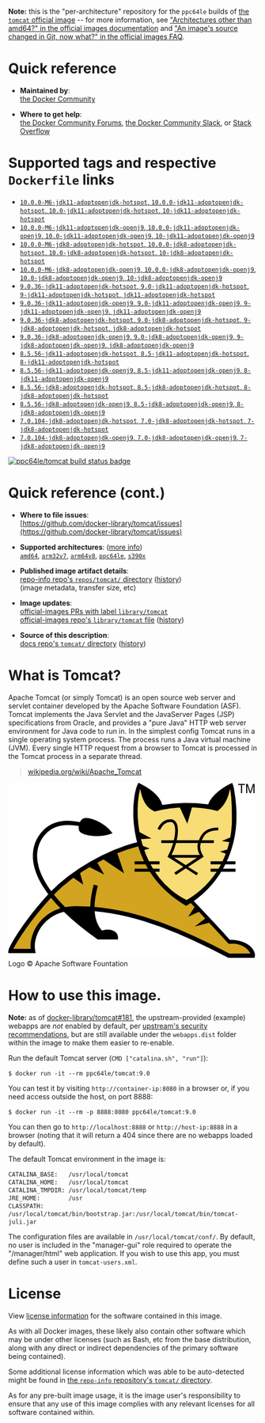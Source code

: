 <!--

********************************************************************************

WARNING:

    DO NOT EDIT "tomcat/README.md"

    IT IS AUTO-GENERATED

    (from the other files in "tomcat/" combined with a set of templates)

********************************************************************************

-->

**Note:** this is the "per-architecture" repository for the `ppc64le` builds of [the `tomcat` official image](https://hub.docker.com/_/tomcat) -- for more information, see ["Architectures other than amd64?" in the official images documentation](https://github.com/docker-library/official-images#architectures-other-than-amd64) and ["An image's source changed in Git, now what?" in the official images FAQ](https://github.com/docker-library/faq#an-images-source-changed-in-git-now-what).

# Quick reference

-	**Maintained by**:  
	[the Docker Community](https://github.com/docker-library/tomcat)

-	**Where to get help**:  
	[the Docker Community Forums](https://forums.docker.com/), [the Docker Community Slack](http://dockr.ly/slack), or [Stack Overflow](https://stackoverflow.com/search?tab=newest&q=docker)

# Supported tags and respective `Dockerfile` links

-	[`10.0.0-M6-jdk11-adoptopenjdk-hotspot`, `10.0.0-jdk11-adoptopenjdk-hotspot`, `10.0-jdk11-adoptopenjdk-hotspot`, `10-jdk11-adoptopenjdk-hotspot`](https://github.com/docker-library/tomcat/blob/da50a652f7be08ed67a5620c43fe310d4289fc91/10.0/jdk11/adoptopenjdk-hotspot/Dockerfile)
-	[`10.0.0-M6-jdk11-adoptopenjdk-openj9`, `10.0.0-jdk11-adoptopenjdk-openj9`, `10.0-jdk11-adoptopenjdk-openj9`, `10-jdk11-adoptopenjdk-openj9`](https://github.com/docker-library/tomcat/blob/da50a652f7be08ed67a5620c43fe310d4289fc91/10.0/jdk11/adoptopenjdk-openj9/Dockerfile)
-	[`10.0.0-M6-jdk8-adoptopenjdk-hotspot`, `10.0.0-jdk8-adoptopenjdk-hotspot`, `10.0-jdk8-adoptopenjdk-hotspot`, `10-jdk8-adoptopenjdk-hotspot`](https://github.com/docker-library/tomcat/blob/da50a652f7be08ed67a5620c43fe310d4289fc91/10.0/jdk8/adoptopenjdk-hotspot/Dockerfile)
-	[`10.0.0-M6-jdk8-adoptopenjdk-openj9`, `10.0.0-jdk8-adoptopenjdk-openj9`, `10.0-jdk8-adoptopenjdk-openj9`, `10-jdk8-adoptopenjdk-openj9`](https://github.com/docker-library/tomcat/blob/da50a652f7be08ed67a5620c43fe310d4289fc91/10.0/jdk8/adoptopenjdk-openj9/Dockerfile)
-	[`9.0.36-jdk11-adoptopenjdk-hotspot`, `9.0-jdk11-adoptopenjdk-hotspot`, `9-jdk11-adoptopenjdk-hotspot`, `jdk11-adoptopenjdk-hotspot`](https://github.com/docker-library/tomcat/blob/a31bd73be2dafa9429c0ff582bcc6fe94c308992/9.0/jdk11/adoptopenjdk-hotspot/Dockerfile)
-	[`9.0.36-jdk11-adoptopenjdk-openj9`, `9.0-jdk11-adoptopenjdk-openj9`, `9-jdk11-adoptopenjdk-openj9`, `jdk11-adoptopenjdk-openj9`](https://github.com/docker-library/tomcat/blob/a31bd73be2dafa9429c0ff582bcc6fe94c308992/9.0/jdk11/adoptopenjdk-openj9/Dockerfile)
-	[`9.0.36-jdk8-adoptopenjdk-hotspot`, `9.0-jdk8-adoptopenjdk-hotspot`, `9-jdk8-adoptopenjdk-hotspot`, `jdk8-adoptopenjdk-hotspot`](https://github.com/docker-library/tomcat/blob/a31bd73be2dafa9429c0ff582bcc6fe94c308992/9.0/jdk8/adoptopenjdk-hotspot/Dockerfile)
-	[`9.0.36-jdk8-adoptopenjdk-openj9`, `9.0-jdk8-adoptopenjdk-openj9`, `9-jdk8-adoptopenjdk-openj9`, `jdk8-adoptopenjdk-openj9`](https://github.com/docker-library/tomcat/blob/a31bd73be2dafa9429c0ff582bcc6fe94c308992/9.0/jdk8/adoptopenjdk-openj9/Dockerfile)
-	[`8.5.56-jdk11-adoptopenjdk-hotspot`, `8.5-jdk11-adoptopenjdk-hotspot`, `8-jdk11-adoptopenjdk-hotspot`](https://github.com/docker-library/tomcat/blob/943fdc7506700225a3b7738e91352f636f170250/8.5/jdk11/adoptopenjdk-hotspot/Dockerfile)
-	[`8.5.56-jdk11-adoptopenjdk-openj9`, `8.5-jdk11-adoptopenjdk-openj9`, `8-jdk11-adoptopenjdk-openj9`](https://github.com/docker-library/tomcat/blob/943fdc7506700225a3b7738e91352f636f170250/8.5/jdk11/adoptopenjdk-openj9/Dockerfile)
-	[`8.5.56-jdk8-adoptopenjdk-hotspot`, `8.5-jdk8-adoptopenjdk-hotspot`, `8-jdk8-adoptopenjdk-hotspot`](https://github.com/docker-library/tomcat/blob/943fdc7506700225a3b7738e91352f636f170250/8.5/jdk8/adoptopenjdk-hotspot/Dockerfile)
-	[`8.5.56-jdk8-adoptopenjdk-openj9`, `8.5-jdk8-adoptopenjdk-openj9`, `8-jdk8-adoptopenjdk-openj9`](https://github.com/docker-library/tomcat/blob/943fdc7506700225a3b7738e91352f636f170250/8.5/jdk8/adoptopenjdk-openj9/Dockerfile)
-	[`7.0.104-jdk8-adoptopenjdk-hotspot`, `7.0-jdk8-adoptopenjdk-hotspot`, `7-jdk8-adoptopenjdk-hotspot`](https://github.com/docker-library/tomcat/blob/2dd8c13d1a3fdfe27e8fb246c667cad1c9bb1819/7/jdk8/adoptopenjdk-hotspot/Dockerfile)
-	[`7.0.104-jdk8-adoptopenjdk-openj9`, `7.0-jdk8-adoptopenjdk-openj9`, `7-jdk8-adoptopenjdk-openj9`](https://github.com/docker-library/tomcat/blob/2dd8c13d1a3fdfe27e8fb246c667cad1c9bb1819/7/jdk8/adoptopenjdk-openj9/Dockerfile)

[![ppc64le/tomcat build status badge](https://img.shields.io/jenkins/s/https/doi-janky.infosiftr.net/job/multiarch/job/ppc64le/job/tomcat.svg?label=ppc64le/tomcat%20%20build%20job)](https://doi-janky.infosiftr.net/job/multiarch/job/ppc64le/job/tomcat/)

# Quick reference (cont.)

-	**Where to file issues**:  
	[https://github.com/docker-library/tomcat/issues](https://github.com/docker-library/tomcat/issues)

-	**Supported architectures**: ([more info](https://github.com/docker-library/official-images#architectures-other-than-amd64))  
	[`amd64`](https://hub.docker.com/r/amd64/tomcat/), [`arm32v7`](https://hub.docker.com/r/arm32v7/tomcat/), [`arm64v8`](https://hub.docker.com/r/arm64v8/tomcat/), [`ppc64le`](https://hub.docker.com/r/ppc64le/tomcat/), [`s390x`](https://hub.docker.com/r/s390x/tomcat/)

-	**Published image artifact details**:  
	[repo-info repo's `repos/tomcat/` directory](https://github.com/docker-library/repo-info/blob/master/repos/tomcat) ([history](https://github.com/docker-library/repo-info/commits/master/repos/tomcat))  
	(image metadata, transfer size, etc)

-	**Image updates**:  
	[official-images PRs with label `library/tomcat`](https://github.com/docker-library/official-images/pulls?q=label%3Alibrary%2Ftomcat)  
	[official-images repo's `library/tomcat` file](https://github.com/docker-library/official-images/blob/master/library/tomcat) ([history](https://github.com/docker-library/official-images/commits/master/library/tomcat))

-	**Source of this description**:  
	[docs repo's `tomcat/` directory](https://github.com/docker-library/docs/tree/master/tomcat) ([history](https://github.com/docker-library/docs/commits/master/tomcat))

# What is Tomcat?

Apache Tomcat (or simply Tomcat) is an open source web server and servlet container developed by the Apache Software Foundation (ASF). Tomcat implements the Java Servlet and the JavaServer Pages (JSP) specifications from Oracle, and provides a "pure Java" HTTP web server environment for Java code to run in. In the simplest config Tomcat runs in a single operating system process. The process runs a Java virtual machine (JVM). Every single HTTP request from a browser to Tomcat is processed in the Tomcat process in a separate thread.

> [wikipedia.org/wiki/Apache_Tomcat](https://en.wikipedia.org/wiki/Apache_Tomcat)

![logo](https://raw.githubusercontent.com/docker-library/docs/8e31eb93a02d504d0cfe1da435aa31b377fc627d/tomcat/logo.png)Logo &copy; Apache Software Fountation

# How to use this image.

**Note:** as of [docker-library/tomcat#181](https://github.com/docker-library/tomcat/pull/181), the upstream-provided (example) webapps are *not* enabled by default, per [upstream's security recommendations](https://tomcat.apache.org/tomcat-9.0-doc/security-howto.html#Default_web_applications), but are still available under the `webapps.dist` folder within the image to make them easier to re-enable.

Run the default Tomcat server (`CMD ["catalina.sh", "run"]`):

```console
$ docker run -it --rm ppc64le/tomcat:9.0
```

You can test it by visiting `http://container-ip:8080` in a browser or, if you need access outside the host, on port 8888:

```console
$ docker run -it --rm -p 8888:8080 ppc64le/tomcat:9.0
```

You can then go to `http://localhost:8888` or `http://host-ip:8888` in a browser (noting that it will return a 404 since there are no webapps loaded by default).

The default Tomcat environment in the image is:

	CATALINA_BASE:   /usr/local/tomcat
	CATALINA_HOME:   /usr/local/tomcat
	CATALINA_TMPDIR: /usr/local/tomcat/temp
	JRE_HOME:        /usr
	CLASSPATH:       /usr/local/tomcat/bin/bootstrap.jar:/usr/local/tomcat/bin/tomcat-juli.jar

The configuration files are available in `/usr/local/tomcat/conf/`. By default, no user is included in the "manager-gui" role required to operate the "/manager/html" web application. If you wish to use this app, you must define such a user in `tomcat-users.xml`.

# License

View [license information](https://www.apache.org/licenses/LICENSE-2.0) for the software contained in this image.

As with all Docker images, these likely also contain other software which may be under other licenses (such as Bash, etc from the base distribution, along with any direct or indirect dependencies of the primary software being contained).

Some additional license information which was able to be auto-detected might be found in [the `repo-info` repository's `tomcat/` directory](https://github.com/docker-library/repo-info/tree/master/repos/tomcat).

As for any pre-built image usage, it is the image user's responsibility to ensure that any use of this image complies with any relevant licenses for all software contained within.
